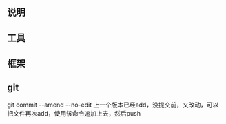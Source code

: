 ## 说明

## 工具

## 框架

## git

git commit --amend --no-edit
上一个版本已经add，没提交前，又改动，可以把文件再次add，使用该命令追加上去，然后push
